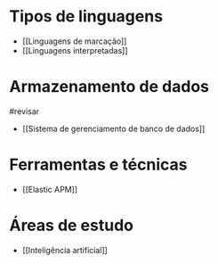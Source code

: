 # Tipos de linguagens
- [[Linguagens de marcação]]
- [[Linguagens interpretadas]]

# Armazenamento de dados
#revisar 
- [[Sistema de gerenciamento de banco de dados]]

# Ferramentas e técnicas
- [[Elastic APM]]

# Áreas de estudo
- [[Inteligência artificial]]
